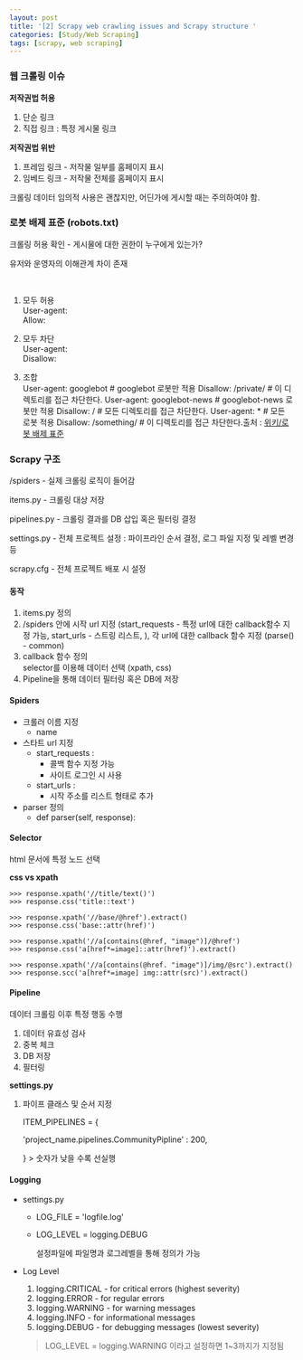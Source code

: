 ```yaml
---
layout: post
title: '[2] Scrapy web crawling issues and Scrapy structure '
categories: [Study/Web Scraping]
tags: [scrapy, web scraping]
---
```


### 웹 크롤링 이슈

**저작권법 허용**

1. 단순 링크 
2. 직접 링크 : 특정 게시물 링크

**저작권법 위반**

1. 프레임 링크 - 저작물 일부를 홈페이지 표시
2. 임베드 링크 - 저작물 전체를 홈페이지 표시



크롤링 데이터 임의적 사용은 괜찮지만, 어딘가에 게시할 때는 주의하여야 함. 



### 로봇 배제 표준 (robots.txt)

크롤링 허용 확인 - 게시물에 대한 권한이 누구에게 있는가? 

유저와 운영자의 이해관계 차이 존재 

<br>

1. 모두 허용  
   User-agent:  
   Allow:

   

2. 모두 차단  
   User-agent:  
   Disallow:  

   

3. 조합    
   User-agent: googlebot    # googlebot 로봇만 적용
   Disallow: /private/     # 이 디렉토리를 접근 차단한다.
   User-agent: googlebot-news  # googlebot-news 로봇만 적용
   Disallow: /         # 모든 디렉토리를 접근 차단한다.
   User-agent: *        # 모든 로봇 적용
   Disallow: /something/    # 이 디렉토리를 접근 차단한다.출처 : [위키/로봇 배제 표준](https://ko.wikipedia.org/wiki/로봇_배제_표준)



### Scrapy 구조

/spiders - 실제 크롤링 로직이 들어감

items.py - 크롤링 대상 저장

pipelines.py - 크롤링 결과를 DB 삽입 혹은 필터링 결정

settings.py - 전체 프로젝트 설정 : 파이프라인 순서 결정, 로그 파일 지정 및 레벨 변경 등 

scrapy.cfg - 전체 프로젝트 배포 시 설정



#### 동작

1. items.py 정의 
2. /spiders 안에 시작 url 지정 (start_requests - 특정 url에 대한 callback함수 지정 가능, start_urls - 스트링 리스트, ), 각 url에 대한 callback 함수 지정 (parse() - common)
3. callback 함수 정의  
   selector를 이용해 데이터 선택 (xpath, css)
4. Pipeline을 통해 데이터 필터링 혹은 DB에 저장



#### Spiders

- 크롤러 이름 지정 
  - name
- 스타트 url 지정
  - start_requests :
    - 콜백 함수 지정 가능
    - 사이트 로그인 시 사용
  - start_urls :
    - 시작 주소를 리스트 형태로 추가
- parser 정의
  - def parser(self, response):



#### Selector

html 문서에 특정 노드 선택

**css vs xpath**

```
>>> response.xpath('//title/text()')
>>> response.css('title::text')

>>> response.xpath('//base/@href').extract()
>>> response.css('base::attr(href)')

>>> response.xpath('//a[contains(@href, "image")]/@href')
>>> response.css('a[href*=image]::attr(href)').extract()

>>> response.xpath('//a[contains(@href. "image")]/img/@src').extract()
>>> response.scc('a[href*=image] img::attr(src)').extract()
```





#### Pipeline

데이터 크롤링 이후 특정 행동 수행

1. 데이터 유효성 검사
2. 중복 체크
3. DB 저장
4. 필터링

**settings.py**

1. 파이프 클래스 및 순서 지정	

   ITEM_PIPELINES = {

   'project_name.pipelines.CommunityPipline' : 200,

   } > 숫자가 낮을 수록 선실행

   

   

#### Logging

- settings.py

  - LOG_FILE = 'logfile.log'

  - LOG_LEVEL = logging.DEBUG

    설정파일에 파일명과 로그레벨을 통해 정의가 가능

- Log Level

  1. logging.CRITICAL - for critical errors (highest severity)
  2. logging.ERROR - for regular errors
  3. logging.WARNING - for warning messages
  4. logging.INFO - for informational messages
  5. logging.DEBUG - for debugging messages (lowest severity)

  > LOG_LEVEL = logging.WARNING 이라고 설정하면 1~3까지가 지정됨

  